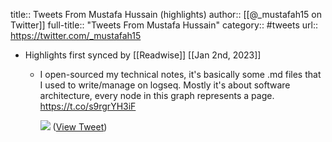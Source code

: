 title:: Tweets From Mustafa Hussain (highlights)
author:: [[@_mustafah15 on Twitter]]
full-title:: "Tweets From Mustafa Hussain"
category:: #tweets
url:: https://twitter.com/_mustafah15

- Highlights first synced by [[Readwise]] [[Jan 2nd, 2023]]
	- I open-sourced my technical notes, it's basically some .md files that I used to write/manage on logseq. 
	  Mostly it's about software architecture, every node in this graph represents a page.
	  https://t.co/s9rgrYH3iF 
	  
	  ![](https://pbs.twimg.com/media/FlSf8ozXgAAesNI.jpg) ([View Tweet](https://twitter.com/_mustafah15/status/1609088675664494594))